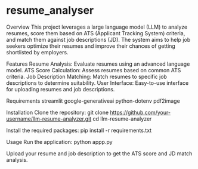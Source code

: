 # resume_analyser

Overview
This project leverages a large language model (LLM) to analyze resumes, score them based on ATS (Applicant Tracking System) criteria, and match them against job descriptions (JD). The system aims to help job seekers optimize their resumes and improve their chances of getting shortlisted by employers.

Features
Resume Analysis: Evaluate resumes using an advanced language model.
ATS Score Calculation: Assess resumes based on common ATS criteria.
Job Description Matching: Match resumes to specific job descriptions to determine suitability.
User Interface: Easy-to-use interface for uploading resumes and job descriptions.


Requirements
streamlit
google-generativeai
python-dotenv
pdf2image


Installation
Clone the repository:
git clone https://github.com/your-username/llm-resume-analyzer.git
cd llm-resume-analyzer

Install the required packages:
pip install -r requirements.txt

Usage
Run the application:
python appp.py

Upload your resume and job description to get the ATS score and JD match analysis.
